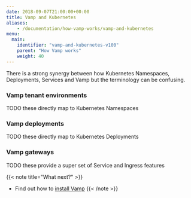```yaml
---
date: 2018-09-07T21:00:00+00:00
title: Vamp and Kubernetes
aliases:
    - /documentation/how-vamp-works/vamp-and-kubernetes
menu:
  main:
    identifier: "vamp-and-kubernetes-v100"
    parent: "How Vamp works"
    weight: 40
---
```


There is a strong synergy between how Kubernetes Namespaces, Deployments, Services and Vamp but the terminology can be confusing.

### Vamp tenant environments

TODO these directly map to Kubernetes Namespaces

### Vamp deployments

TODO these directly map to Kubernetes Deployments

### Vamp gateways

TODO these provide a super set of Service and Ingress features

{{< note title="What next?" >}}
* Find out how to [install Vamp](/documentation/installation/v1.0.0/overview)
{{< /note >}}
